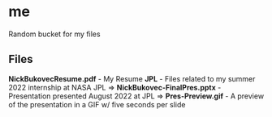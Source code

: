 # me

Random bucket for my files

## Files
**NickBukovecResume.pdf** - My Resume
**JPL** - Files related to my summer 2022 internship at NASA JPL
⇒ **NickBukovec-FinalPres.pptx** - Presentation presented August 2022 at JPL
⇒ **Pres-Preview.gif** - A preview of the presentation in a GIF w/ five seconds per slide

